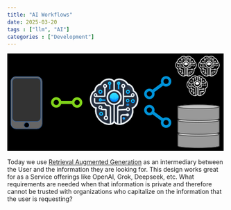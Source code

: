 ```yaml
---
title: "AI Workflows"
date: 2025-03-20
tags : ["llm", "AI"]
categories : ["Development"]
---
```

![](/assets/img/fullaware-ai-workflow.png)
<!--more-->
Today we use [Retrieval Augmented Generation]() as an intermediary between the User and the information they are looking for.  This design works great for as a Service offerings like OpenAI, Grok, Deepseek, etc.  What requirements are needed when that information is private and therefore cannot be trusted with organizations who capitalize on the information that the user is requesting?  

